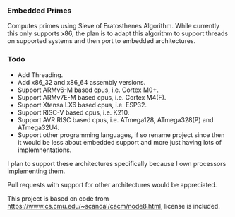 ### Embedded Primes
Computes primes using Sieve of Eratosthenes Algorithm. While currently this only supports x86, the plan is to adapt this algorithm to support threads on supported systems and then port to embedded architectures.

### Todo
* Add Threading.
* Add x86_32 and x86_64 assembly versions.
* Support ARMv6-M based cpus, i.e. Cortex M0+.
* Support ARMv7E-M based cpus, i.e. Cortex M4(F).
* Support Xtensa LX6 based cpus, i.e. ESP32.
* Support RISC-V based cpus, i.e. K210.
* Support AVR RISC based cpus, i.e. ATmega128, ATmega328(P) and ATmega32U4.
* Support other programming languages, if so rename project since then it would be less about embedded support and more just having lots of implemnentations.

I plan to support these architectures specifically because I own processors implementing them. 

Pull requests with support for other architectures would be appreciated.

This project is based on code from https://www.cs.cmu.edu/~scandal/cacm/node8.html, license is included.